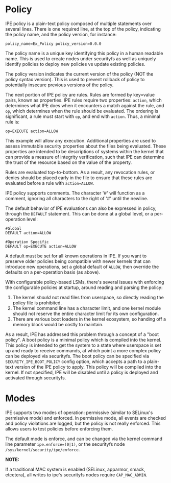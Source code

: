 # Policy

IPE policy is a plain-text policy composed of multiple statements over several lines. There is one required line, at the top of the policy, indicating the policy name, and the policy version, for instance:

`policy_name=Ex_Policy policy_version=0.0.0`

The policy name is a unique key identifying this policy in a human readable name. This is used to create nodes under securityfs as well as uniquely identify policies to deploy new policies vs update existing policies.

The policy version indicates the current version of the policy (NOT the policy syntax version). This is used to prevent rollback of policy to potentially insecure previous versions of the policy.

The next portion of IPE policy are rules. Rules are formed by key=value pairs, known as properties. IPE rules require two properties: `action`, which determines what IPE does when it encounters a match against the rule, and `op`, which determines when the rule should be evaluated. The ordering is significant, a rule must start with `op`, and end with `action`. Thus, a minimal rule is:

`op=EXECUTE action=ALLOW`

This example will allow any execution. Additional properties are used to assess immutable security properties about the files being evaluated. These properties are intended to be descriptions of systems within the kernel that can provide a measure of integrity verification, such that IPE can determine the trust of the resource based on the value of the property.

Rules are evaluated top-to-bottom. As a result, any revocation rules, or denies should be placed early in the file to ensure that these rules are evaluated before a rule with `action=ALLOW`.

IPE policy supports comments. The character '#' will function as a comment, ignoring all characters to the right of '#' until the newline.

The default behavior of IPE evaluations can also be expressed in policy, through the `DEFAULT` statement. This can be done at a global level, or a per-operation level:
```
#Global
DEFAULT action=ALLOW

#Operation Specific
DEFAULT op=EXECUTE action=ALLOW
```

A default must be set for all known operations in IPE. If you want to preserve older policies being compatible with newer kernels that can introduce new operations, set a global default of `ALLOW`, then override the defaults on a per-operation basis (as above).

With configurable policy-based LSMs, there's several issues with enforcing the configurable policies at startup, around reading and parsing the policy:

1. The kernel *should* not read files from userspace, so directly reading the policy file is prohibited.
2. The kernel command line has a character limit, and one kernel module should not reserve the entire character limit for its own configuration.
3. There are various boot loaders in the kernel ecosystem, so handing off a memory block would be costly to maintain.

As a result, IPE has addressed this problem through a concept of a "boot policy". A boot policy is a minimal policy which is compiled into the kernel. This policy is intended to get the system to a state where userspace is set up and ready to receive commands, at which point a more complex policy can be deployed via securityfs. The boot policy can be specified via `SECURITY_IPE_BOOT_POLICY` config option, which accepts a path to a plain-text version of the IPE policy to apply. This policy will be compiled into the kernel. If not specified, IPE will be disabled until a policy is deployed and activated through securityfs.

# Modes

IPE supports two modes of operation: permissive (similar to SELinux's permissive mode) and enforced. In permissive mode, all events are checked and policy violations are logged, but the policy is not really enforced. This allows users to test policies before enforcing them.

The default mode is enforce, and can be changed via the kernel command line parameter `ipe.enforce=(0|1)`, or the securityfs node `/sys/kernel/security/ipe/enforce`.

**NOTE:**

If a traditional MAC system is enabled (SELinux, apparmor, smack, etcetera), all writes to ipe's securityfs nodes require `CAP_MAC_ADMIN`.
